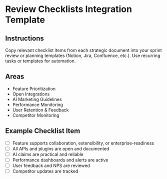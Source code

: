 # Review Checklists Integration Template

## Instructions
Copy relevant checklist items from each strategic document into your sprint review or planning templates (Notion, Jira, Confluence, etc.). Use recurring tasks or templates for automation.

## Areas
- Feature Prioritization
- Open Integrations
- AI Marketing Guidelines
- Performance Monitoring
- User Retention & Feedback
- Competitor Monitoring

## Example Checklist Item
- [ ] Feature supports collaboration, extensibility, or enterprise-readiness
- [ ] All APIs and plugins are open and documented
- [ ] AI claims are practical and reliable
- [ ] Performance dashboards and alerts are active
- [ ] User feedback and NPS are reviewed
- [ ] Competitor updates are tracked 